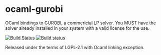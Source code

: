 # ocaml-gurobi
OCaml bindings to [GUROBI](http://www.gurobi.com/products/gurobi-optimizer), a commericial LP
solver. You MUST have the solver already installed in your system with a valid license for the use.

[![Build
Status](https://travis-ci.org/zhelih/ocaml-gurobi.svg?branch=master)](https://travis-ci.org/zhelih/ocaml-gurobi)
[![Build
status](https://ci.appveyor.com/api/projects/status/mo2r74pna7gr5e35?svg=true)](https://ci.appveyor.com/project/zhelih/ocaml-gurobi)


Released under the terms of LGPL-2.1 with Ocaml linking exception.

